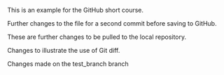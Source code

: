 This is an example for the GitHub short course. 

Further changes to the file for a second commit before saving to GitHub.     

These are further changes to be pulled to the local repository. 

Changes to illustrate the use of Git diff.

Changes made on the test_branch branch